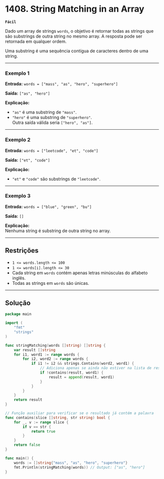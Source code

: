 # 1408. String Matching in an Array

**`Fácil`**

Dado um array de strings `words`, o objetivo é retornar todas as strings que são substrings de outra string no mesmo array. A resposta pode ser retornada em qualquer ordem.

Uma substring é uma sequência contígua de caracteres dentro de uma string.

---

### Exemplo 1
**Entrada:** `words = ["mass", "as", "hero", "superhero"]`

**Saída:** `["as", "hero"]`

**Explicação:**  
- `"as"` é uma substring de `"mass"`.  
- `"hero"` é uma substring de `"superhero"`.  
Outra saída válida seria `["hero", "as"]`.

---

### Exemplo 2
**Entrada:** `words = ["leetcode", "et", "code"]`

**Saída:** `["et", "code"]`

**Explicação:**  
- `"et"` e `"code"` são substrings de `"leetcode"`.

---

### Exemplo 3
**Entrada:** `words = ["blue", "green", "bu"]`

**Saída:** `[]`

**Explicação:**  
Nenhuma string é substring de outra string no array.

---

## Restrições
- `1 <= words.length <= 100`
- `1 <= words[i].length <= 30`
- Cada string em `words` contém apenas letras minúsculas do alfabeto inglês.
- Todas as strings em `words` são únicas.

---

## Solução
```go
package main

import (
	"fmt"
	"strings"
)

func stringMatching(words []string) []string {
	var result []string
	for i1, word1 := range words {
		for i2, word2 := range words {
			if i1 != i2 && strings.Contains(word2, word1) {
				// Adiciona apenas se ainda não estiver na lista de resultados
				if !contains(result, word1) {
					result = append(result, word1)
				}
			}
		}
	}
	return result
}

// Função auxiliar para verificar se o resultado já contém a palavra
func contains(slice []string, str string) bool {
	for _, v := range slice {
		if v == str {
			return true
		}
	}
	return false
}

func main() {
	words := []string{"mass", "as", "hero", "superhero"}
	fmt.Println(stringMatching(words)) // Output: ["as", "hero"]
}
